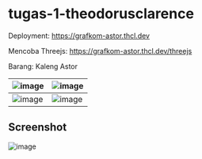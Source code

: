 # tugas-1-theodorusclarence

Deployment: https://grafkom-astor.thcl.dev

Mencoba Threejs: https://grafkom-astor.thcl.dev/threejs

Barang: Kaleng Astor

| ![image](https://user-images.githubusercontent.com/55318172/134452228-dfd387a0-d26b-44fa-844b-ed05f0169436.png) | ![image](https://user-images.githubusercontent.com/55318172/135837090-9c77ab57-0104-431c-9da1-b2763a3a8124.png) |
| --------------------------------------------------------------------------------------------------------------- | --------------------------------------------------------------------------------------------------------------- |
| ![image](https://user-images.githubusercontent.com/55318172/134452255-f93e4aa7-d452-4939-8f12-656f8cebbf96.png) | ![image](https://user-images.githubusercontent.com/55318172/134452263-d020fdac-d174-40c7-a7ed-6ccfa27c57b7.png) |

## Screenshot

![image](https://user-images.githubusercontent.com/55318172/135838313-809c478f-0976-4373-a3f6-232b2ef9a46f.png)
